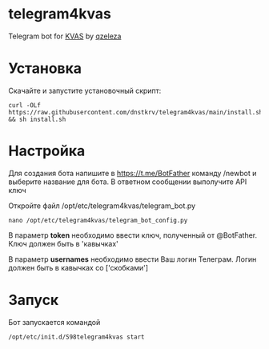 # telegram4kvas
Telegram bot for [KVAS](https://github.com/qzeleza/kvas) by [qzeleza](https://github.com/qzeleza)

# Установка
Скачайте и запустите установочный скрипт:
```
curl -OLf https://raw.githubusercontent.com/dnstkrv/telegram4kvas/main/install.sh && sh install.sh
```
# Настройка
Для создания бота напишите в https://t.me/BotFather команду /newbot и выберите название для бота. В ответном сообщении выполучите API ключ

Откройте файл /opt/etc/telegram4kvas/telegram_bot.py
```
nano /opt/etc/telegram4kvas/telegram_bot_config.py
```
В параметр **token** необходимо ввести ключ, полученный от @BotFather. Ключ должен быть в 'кавычках'

В параметр **usernames** необходимо ввести Ваш логин Телеграм. Логин должен быть в кавычках со ['скобками']
# Запуск
Бот запускается командой 
```
/opt/etc/init.d/S98telegram4kvas start
```

